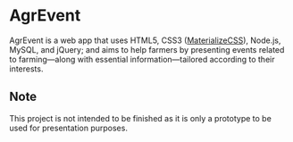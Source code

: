 # AgrEvent
AgrEvent is a web app that uses HTML5, CSS3 ([MaterializeCSS](http://materializecss.com)), Node.js, MySQL, and jQuery; and aims to help farmers by presenting events related to farming—along with essential information—tailored according to their interests.

## Note
This project is not intended to be finished as it is only a prototype to be used for presentation purposes.